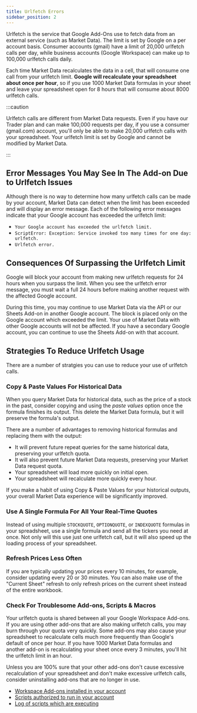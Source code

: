 ```yaml
---
title: Urlfetch Errors
sidebar_position: 2
---
```


Urlfetch is the service that Google Add-Ons use to fetch data from an external service (such as Market Data). The limit is set by Google on a per account basis. Consumer accounts (gmail) have a limit of 20,000 urlfetch calls per day, while business accounts (Google Workspace) can make up to 100,000 urlfetch calls daily. 

Each time Market Data recalculates the data in a cell, that will consume one call from your urlfetch limit. **Google will recalculate your spreadsheet about once per hour**, so if you use 1000 Market Data formulas in your sheet and leave your spreadsheet open for 8 hours that will consume about 8000 urlfetch calls.

:::caution

Urlfetch calls are different from Market Data requests. Even if you have our Trader plan and can make 100,000 requests per day, if you use a consumer (gmail.com) account, you'll only be able to make 20,000 urlfetch calls with your spreadsheet. Your urlfetch limit is set by Google and cannot be modified by Market Data.

:::

## Error Messages You May See In The Add-on Due to Urlfetch Issues

Although there is no way to determine how many urlfetch calls can be made by your account, Market Data can detect when the limit has been exceeded and will display an error message. Each of the following error messages indicate that your Google account has exceeded the urlfetch limit:

- `Your Google account has exceeded the urlfetch limit.`
- `ScriptError: Exception: Service invoked too many times for one day: urlfetch.`
- `Urlfetch error.`

## Consequences Of Surpassing the Urlfetch Limit

Google will block your account from making new urlfetch requests for 24 hours when you surpass the limit. When you see the urlfetch error message, you must wait a full 24 hours before making another request with the affected Google account.

During this time, you may continue to use Market Data via the API or our Sheets Add-on in another Google account. The block is placed only on the Google account which exceeded the limit. Your use of Market Data with other Google accounts will not be affected. If you have a secondary Google account, you can continue to use the Sheets Add-on with that account.

## Strategies To Reduce Urlfetch Usage

There are a number of stratgies you can use to reduce your use of urlfetch calls.

### Copy & Paste Values For Historical Data

When you query Market Data for historical data, such as the price of a stock in the past, consider copying and using the _paste values_ option once the formula finishes its output. This delete the Market Data formula, but it will preserve the formula's output. 

There are a number of advantages to removing historical formulas and replacing them with the output:
- It will prevent future repeat queries for the same historical data, preserving your urlfetch quota.
- It will also prevent future Market Data requests, preserving your Market Data request quota.
- Your spreadsheet will load more quickly on initial open.
- Your spreadsheet will recalculate more quickly every hour.

If you make a habit of using Copy & Paste Values for your historical outputs, your overall Market Data experience will be significantly improved.

### Use A Single Formula For All Your Real-Time Quotes

Instead of using multiple `STOCKQUOTE`, `OPTIONQUOTE`, or `INDEXQUOTE` formulas in your spreadsheet, use a single formula and send all the tickers you need at once. Not only will this use just one urlfetch call, but it will also speed up the loading process of your spreadsheet.

### Refresh Prices Less Often

If you are typically updating your prices every 10 minutes, for example, consider updating every 20 or 30 minutes. You can also make use of the "Current Sheet" refresh to only refresh prices on the current sheet instead of the entire workbook.

### Check For Troublesome Add-ons, Scripts & Macros

Your urlfetch quota is shared between all your Google Workspace Add-ons. If you are using other add-ons that are also making urlfetch calls, you may burn through your quota very quickly. Some add-ons may also cause your spreadsheet to recalculate cells much more frequently than Google's default of once per hour. If you have 1000 Market Data formulas and another add-on is recalculating your sheet once every 3 minutes, you'll hit the urlfetch limit in an hour. 

Unless you are 100% sure that your other add-ons don't cause excessive recalculation of your spreadsheet and don't make excessive urlfetch calls, consider uninstalling add-ons that are no longer in use.

- [Workspace Add-ons installed in your account](https://workspace.google.com/marketplace/myapps)
- [Scripts authorized to run in your account](https://script.google.com/home/all)
- [Log of scripts which are executing](https://script.google.com/home/executions) 

